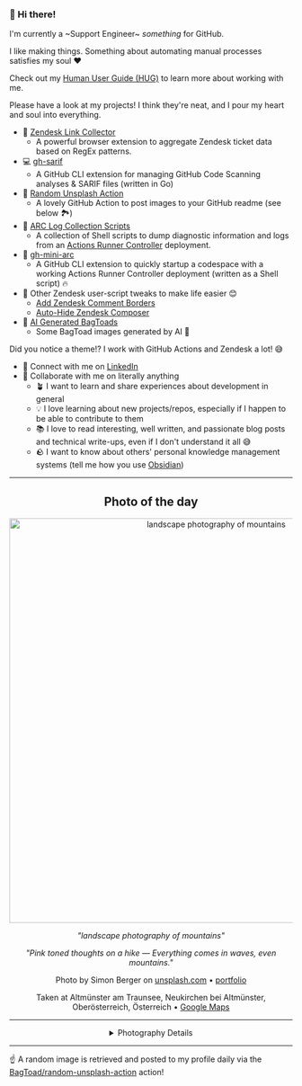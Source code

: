 ### 👋 Hi there!

I'm currently a ~Support Engineer~ _something_ for GitHub.

I like making things. Something about automating manual processes satisfies my soul ❤️

Check out my [Human User Guide (HUG)](https://gist.github.com/BagToad/a28f06f1c46e6e5d419b98921e835f40) to learn more about working with me.

Please have a look at my projects! I think they're neat, and I pour my heart and soul into everything.

- 🔗 [Zendesk Link Collector](https://github.com/BagToad/Zendesk-Link-Collector) 
  - A powerful browser extension to aggregate Zendesk ticket data based on RegEx patterns.
- 💻 [gh-sarif](https://github.com/BagToad/gh-sarif)
  - A GitHub CLI extension for managing GitHub Code Scanning analyses & SARIF files (written in Go)
- 🌊 [Random Unsplash Action](https://github.com/BagToad/random-unsplash-action)
  - A lovely GitHub Action to post images to your GitHub readme (see below 🏞️)
- 🏃 [ARC Log Collection Scripts](https://github.com/BagToad/arc-log-collection-scripts)
  - A collection of Shell scripts to dump diagnostic information and logs from an [Actions Runner Controller](https://github.com/actions/actions-runner-controller) deployment.
- 🏃 [gh-mini-arc](https://github.com/BagToad/gh-mini-arc)
  - A GitHub CLI extension to quickly startup a codespace with a working Actions Runner Controller deployment (written as a Shell script) 🔥
- 🧘 Other Zendesk user-script tweaks to make life easier 😊
  - [Add Zendesk Comment Borders](https://github.com/BagToad/add-zendesk-comment-borders)
  - [Auto-Hide Zendesk Composer](https://github.com/BagToad/Auto-Hide-Zendesk-Composer)
- 🐸 [AI Generated BagToads](https://github.com/BagToad/bagtoads)
  - Some BagToad images generated by AI 🐸

Did you notice a theme!? I work with GitHub Actions and Zendesk a lot! 😅

- 🔗 Connect with me on [LinkedIn](https://www.linkedin.com/in/kynan-ware/)
- 🤝 Collaborate with me on literally anything
  - 🪴 I want to learn and share experiences about development in general
  - 💡 I love learning about new projects/repos, especially if I happen to be able to contribute to them
  - 📚 I love to read interesting, well written, and passionate blog posts and technical write-ups, even if I don't understand it all 😅
  - 🪨 I want to know about others' personal knowledge management systems (tell me how you use [Obsidian](https://obsidian.md/))
 
----
<div align="center">

## Photo of the day
  
  <a href="https://unsplash.com/photos/landscape-photography-of-mountains-twukN12EN7c"><img width="720" src="https://images.unsplash.com/photo-1500964757637-c85e8a162699?crop=entropy&cs=tinysrgb&fit=max&fm=jpg&ixid=M3w1NTI0NDl8MHwxfHJhbmRvbXx8fHx8fHx8fDE3NTYxMDE2MjN8&ixlib=rb-4.1.0&q=80&w=1080" alt="landscape photography of mountains"></a>
  
  <em>"landscape photography of mountains"</em>
  
  <em>"Pink toned thoughts on a hike —
Everything comes in waves,
even mountains."</em>

  Photo by Simon Berger on [unsplash.com](https://unsplash.com/) • [portfolio](https://www.flickr.com/photos/simon_berger/)
  
  Taken at Altmünster am Traunsee, Neukirchen bei Altmünster, Oberösterreich, Österreich • [Google Maps](https://www.google.com/maps/search/?api=1&query=47.82743333,13.62928667)
  
  ---
  
<details>
<summary>Photography Details</summary>
  
| Parameter     | Value |
| ------------- | ----- |
| Camera Model  | E-M1 |
| Exposure Time | 1/800 |
| Aperture      | 4 |
| Focal Length  | 75.0 |
| ISO           | 200 |
| Location      | Altmünster am Traunsee, Neukirchen bei Altmünster, Oberösterreich, Österreich (Österreich) |
| Coordinates   | Latitude 47.82743333, Longitude 13.62928667 |

### Map

```geojson
        {
            "type": "FeatureCollection",
            "features": [
                {
                    "type": "Feature",
                    "properties": {},
                    "geometry": {
                        "coordinates": [
                            13.62928667,
                            47.82743333
                        ],
                        "type": "Point"
                    },
                    "id": 1
                },
                {
                    "type": "Feature",
                    "properties": {},
                    "geometry": {
                        "coordinates": [
                            [
                                13.929286670000002,
                                48.127433329999995
                            ],
                            [
                                13.929286670000002,
                                47.52743333
                            ],
                            [
                                13.32928667,
                                47.52743333
                            ],
                            [
                                13.32928667,
                                48.127433329999995
                            ],
                            [
                                13.929286670000002,
                                48.127433329999995
                            ]
                        ],
                        "type": "LineString"
                    }
                }
            ]
        }
```

</details>

</div>

----

☝️ A random image is retrieved and posted to my profile daily via the [BagToad/random-unsplash-action](https://github.com/BagToad/random-unsplash-action) action!
